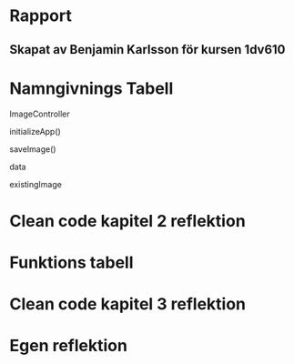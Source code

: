 # Rapport

## Skapat av Benjamin Karlsson för kursen 1dv610



# Namngivnings Tabell

ImageController

initializeApp()

saveImage()

data

existingImage


# Clean code kapitel 2 reflektion


# Funktions tabell


# Clean code kapitel 3 reflektion


# Egen reflektion












